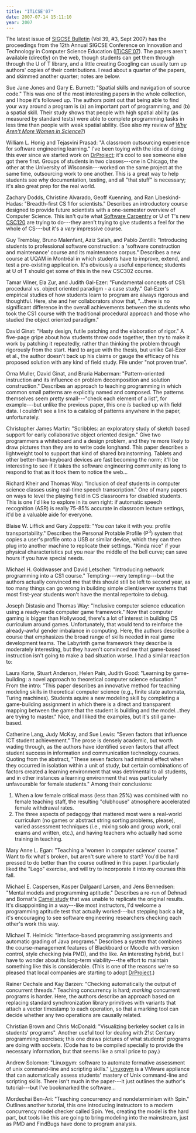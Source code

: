 ```yaml
---
title: "ITiCSE'07"
date: 2007-07-14 15:11:10
year: 2007
---
```

The latest issue of <a href="http://www.sigcse.org/bulletin/">SIGCSE Bulletin</a> (Vol 39, #3, Sept 2007) has the proceedings from the 12th Annual SIGCSE Conference on Innovation and Technology in Computer Science Education (<a href="http://iticse2007.computing.dundee.ac.uk/">ITiCSE'07</a>). The papers aren't available (directly) on the web, though students can get them through through the U of T library, and a little creating Googling can usually turn up authors' copies of their contributions. I read about a quarter of the papers, and skimmed another quarter; notes are below.

Sue Jane Jones and Gary E. Burnett: "Spatial skills and navigation of source code."  This was one of the most interesting papers in the whole collection, and I hope it's followed up.  The authors point out that being able to find your way around a program is (a) an important part of programming, and (b) a spatial skill.  Their study shows that people with high spatial ability (as measured by standard tests) were able to complete programming tasks in less time than people with weak spatial ability.  (See also my review of <a href="http://www.amazon.com/Why-Arent-More-Women-Science/dp/159147485X"><cite>Why Aren't More Women in Science?</cite></a>)

William L. Honig and Tejasvini Prasad: "A classroom outsourcing experience for software engineering learning."  I've been toying with the idea of doing this ever since we started work on <a href="http://www.drproject.org">DrProject</a>; it's cool to see someone else got there first.  Groups of students in two classes---one in Chicago, the other at the University of Wisconsin---worked on the same project at the same time, outsourcing work to one another.  This is a great way to help students see why documentation, testing, and all "that stuff" is necessary; it's also great prep for the real world.

Zachary Dodds, Christine Alvarado, Geoff Kuenning, and Ran Libeskind-Hadas: "Breadth-first CS 1 for scientists."  Describes an introductory course designed to provide future scientists with a one-semester overview of Computer Science.  This isn't quite what <a href="http://swc.scipy.org">Software Carpentry</a> or U of T's new <a href="http://www.cdf.utoronto.ca/~csc120h/winter/">CSC120</a> are trying to do---they aren't trying to give students a feel for the whole of CS---but it's a <em>very</em> impressive course.

Guy Tremblay, Bruno Malenfant, Aziz Salah, and Pablo Zentilli: "Introducing students to professional software construction: a 'software construction and maintenance' course and its maintenance corpus."  Describes a new course at UQAM in Montr&eacute;al in which students have to improve, extend, and test a pre-existing application.  It's obviously a useful experience; students at U of T should get some of this in the new CSC302 course.

Tamar Vilner, Ela Zur, and Judith Gal-Ezer: "Fundamental concepts of CS1: procedural vs. object oriented paradigm - a case study." Gal-Ezer's empirical studies of how students learn to program are always rigorous and thoughtful.  Here, she and her collaborators show that, "...there is no significant difference in the overall achievements between the students who took the CS1 course with the traditional procedural approach and those who studied the object oriented paradigm."

David Ginat: "Hasty design, futile patching and the elaboration of rigor."  A five-page gripe about how students throw code together, then try to make it work by patching it repeatedly, rather than thinking the problem through rigorously from the start.  Hard to argue with the thesis, but unlike Gal-Ezer et al., the author doesn't back up his claims or gauge the efficacy of his proposed solution with any kind of field study.  File under "not proven true".

Orna Muller, David Ginat, and Bruria Haberman: "Pattern-oriented instruction and its influence on problem decomposition and solution construction."  Describes an approach to teaching programming in which common small patterns are explicitly named and composed.  The patterns themselves seem pretty small---"check each element of a list", for example---but unlike the previous paper, this one <em>is</em> backed up with field data.  I couldn't see a link to a catalog of patterns anywhere in the paper, unfortunately.

Christopher James Martin: "Scribbles: an exploratory study of sketch based support for early collaborative object oriented design." Give two programmers a whiteboard and a design problem, and they're more likely to draw pictures than they are to write code longhand. This paper describes a lightweight tool to support that kind of shared brainstorming.  Tablets and other better-than-keyboard devices are fast becoming the norm; it'll be interesting to see if it takes the software engineering community as long to respond to that as it took them to notice the web...

Richard Kheir and Thomas Way: "Inclusion of deaf students in computer science classes using real-time speech transcription."  One of many papers on ways to level the playing field in CS classrooms for disabled students.  This is one I'd like to explore in its own right: if automatic speech recognition (ASR) is really 75-85% accurate in classroom lecture settings, it'd be a valuable aide for everyone.

Blaise W. Liffick and Gary Zoppetti: "You <em>can</em> take it with you: profile transportability."  Describes the Personal Protable Profile (P<sup>3</sup>) system that copies a user's profile onto a USB or similar device, which they can then plug into another machine to replicate their settings.  "Kinda nice" if your physical characteristics put you near the middle of the bell curve; can save hours if you have special needs.

Michael H. Goldwasser and David Letscher: "Introducing network programming into a CS1 course."  Tempting---very tempting---but the authors actually convinced me that this should still be left to second year, as too many things can go wrong in building simple client/server systems that most first-year students won't have the mental repertoire to debug.

Joseph Distasio and Thomas Way: "Inclusive computer science education using a ready-made computer game framework."  Now that computer gaming is bigger than Hollywood, there's a lot of interest in building CS curriculum around games.  Unfortunately, that would tend to reinforce the already-awful gender imbalance in computing.  Here, the authors describe a course that emphasizes the broad range of skills needed in real game development teams.  The Labyrinth game framework they describe is moderately interesting, but they haven't convinced me that game-based instruction isn't going to make a bad situation worse.  I had a similar reaction to:

Laura Korte, Stuart Anderson, Helen Pain, Judith Good: "Learning by game-building: a novel approach to theoretical computer science education."  From the intro: "This paper describes an innovative method for teaching modeling skills in theoretical computer science (e.g., finite state automata, Turing machines).  Students aquire a new modeling skill by completing a game-building assignment in which there is a direct and transparent mapping between the game that the student is building and the model...they are trying to master."  Nice, and I liked the examples, but it's still game-based.

Catherine Lang, Judy McKay, and Sue Lewis: "Seven factors that influence ICT student achievement."  The prose is densely academic, but worth wading through, as the authors have identified seven factors that affect student success in information and communication technology courses.  Quoting from the abstract, "These seven factors had minimal effect when they occurred in isolation within a unit of study, but certain combinations of factors created a learning environment that was detrimental to all students, and in other instances a learning environment that was particularly unfavourable for female students."  Among their conclusions:
<ol>
	<li>When a low female critical mass (less than 25%) was combined   with no female teaching staff, the resulting "clubhouse" atmosphere   accelerated female withdrawal rates.</li>
	<li>The three aspects of pedagogy that mattered most were a   real-world curriculum (no games or abstract string sorting problems,   please), varied assessment techniques (i.e., mixing solo and group   work, oral exams and written, etc.), and having teachers who   actually had some training in teaching.</li>
</ol>
Mary Anne L. Egan: "Teaching a 'women in computer science' course." Want to fix what's broken, but aren't sure where to start?  You'd be hard pressed to do better than the course outlined in this paper.  I particularly liked the "Lego" exercise, and will try to incorporate it into my courses this fall.

Michael E. Caspersen, Kasper Dalgaard Larsen, and Jens Bennedsen: "Mental models and programming aptitude."  Describes a re-run of Dehnadi and Bornat's <a href="http://www.cs.mdx.ac.uk/research/PhDArea/saeed/paper1.pdf">Camel study</a> that was unable to replicate the original results.  It's disappointing in a way---like most instructors, I'd welcome a programming aptitude test that actually worked---but stepping back a bit, it's encouraging to see software engineering researchers checking each other's work this way.

Michael T. Helmick: "Interface-based programming assignments and automatic grading of Java programs."  Describes a system that combines the course-management features of Blackboard or Moodle with version control, style checking (via PMD), and the like.  An interesting hybrid, but I have to wonder about its long-term viability---the effort to maintain something like this is considerable.  (This is one of the reasons we're so pleased that local companies are starting to adopt <a href="http://www.drproject.org">DrProject</a>.)

Rainer Oechsle and Kay Barzen: "Checking automatically the output of concurrent threads."  Teaching concurrency is hard; <em>marking</em> concurrent programs is harder.  Here, the authors describe an approach based on replacing standard synchronization library primitives with variants that attach a vector timestamp to each operation, so that a marking tool can decide whether any two operations are causally related.

Christian Brown and Chris McDonald: "Visualizing berkeley socket calls in students' programs".  Another useful tool for dealing with 21st Century programming exercises; this one draws pictures of what students' programs are doing with sockets.  (Code has to be compiled specially to provide the necessary information, but that seems like a small price to pay.)

Andrew Solomon: "Linuxgym: software to automate formative assessment of unix command-line and scripting skills."  <a href="http://linuxgym.sourceforge.net/">Linuxgym</a> is a VMware appliance that can automatically assess students' mastery of Unix command-line and scripting skills.  There isn't much in the paper---it just outlines the author's tutorial---but I've bookmarked the software...

Mordechai Ben-Ari: "Teaching concurrency and nondeterminism with Spin."  Outlines another tutorial, this one introducing instructors to a modern concurrency model checker called Spin.  Yes, creating the model is the hard part, but tools like this are going to bring modeling into the mainstream, just as PMD and FindBugs have done to program analysis.
